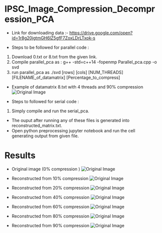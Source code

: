 # IPSC_Image_Compression_Decompression_PCA

- Link for downloading data :-
https://drive.google.com/open?id=1r8g20jgtmGH6lZ5gfF7ZoxLDrLTxok-s

- Steps to be followed for parallel code :

1. Download 0.txt or 8.txt from the given link.
2. Compile parallel_pca as : g++ -std=c++14 -fopenmp Parallel_pca.cpp -o svd 
3. run parallel_pca as ./svd [rows] [cols] [NUM_THREADS] [FILENAME_of_datamatrix] [Percentage_to_compress] 

- Example of datamatrix 8.txt with 4 threads and 90% compression
![Original Image ](https://github.com/vishalbidawatka/IPSC_Image_Compression_Decompression_PCA/blob/master/reresultimagezero/screenshot.png)

- Steps to followed for serial code : 

1. Simply compile and run the serial_pca.


- The ouput after running any of these files is generated into reconstructed_matrix.txt.
- Open python preprocessing jupyter notebook and run the cell generating output from given file.

# Results
- Original image (0% compression )
![Original Image ](https://github.com/vishalbidawatka/IPSC_Image_Compression_Decompression_PCA/blob/master/reresultimagezero/exact_8.png)

- Reconstructed from 10% compression
![Original Image ](https://github.com/vishalbidawatka/IPSC_Image_Compression_Decompression_PCA/blob/master/reresultimagezero/10_precent_8.png)

- Reconstructed from 20% compression
![Original Image ](https://github.com/vishalbidawatka/IPSC_Image_Compression_Decompression_PCA/blob/master/reresultimagezero/20_precent_8.png)

- Reconstructed from 40% compression
![Original Image ](https://github.com/vishalbidawatka/IPSC_Image_Compression_Decompression_PCA/blob/master/reresultimagezero/40_precent_8.png)

- Reconstructed from 60% compression
![Original Image ](https://github.com/vishalbidawatka/IPSC_Image_Compression_Decompression_PCA/blob/master/reresultimagezero/60_precent_8.png)

- Reconstructed from 80% compression
![Original Image ](https://github.com/vishalbidawatka/IPSC_Image_Compression_Decompression_PCA/blob/master/reresultimagezero/80_precent_8.png)

- Reconstructed from 90% compression
![Original Image ](https://github.com/vishalbidawatka/IPSC_Image_Compression_Decompression_PCA/blob/master/reresultimagezero/90_precent_8.png)
